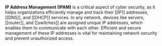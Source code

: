 **IP Address Management (IPAM)** is a critical aspect of cyber security, as it helps organizations efficiently manage and track their [[IP]] addresses, [[DNS]], and [[DHCP]] services. In any network, devices like servers, [[router]], and [[switches]] are assigned unique IP addresses, which enables them to communicate with each other. Efficient and secure management of these IP addresses is vital for maintaining network security and prevent unauthorized access.